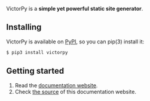 VictorPy is a **simple yet powerful static site generator**.

## Installing

VictorPy is available on [PyPI](https://pypi.python.org/pypi/victorpy), so you can pip(3) install it:

```bash
$ pip3 install victorpy
```

## Getting started

1. Read the [documentation website](https://pascallando.github.io/).
2. Check [the source](https://github.com/pascallando/victorpy/tree/master/doc) of this documentation website.
